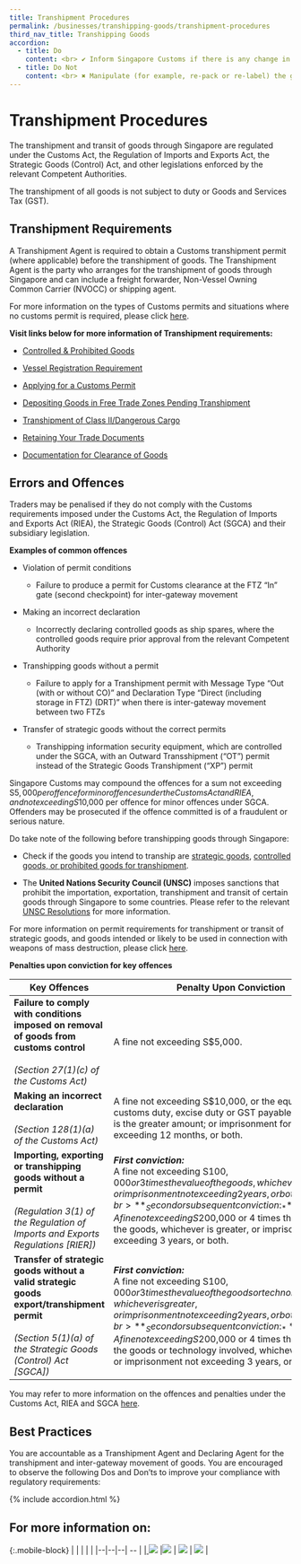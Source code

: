 ```yaml
---
title: Transhipment Procedures
permalink: /businesses/transhipping-goods/transhipment-procedures
third_nav_title: Transhipping Goods
accordion:
  - title: Do
    content: <br> ✔ Inform Singapore Customs if there is any change in your company’s particulars to ensure you receive timely updates on regulatory changes. <br><br> ✔ Know the transhipment procedures and declaration requirements before you tranship goods. Check with the relevant Competent Authority on requirements to tranship controlled items. <br><br> ✔ Know the contents you are transhipping for each consignment by clarifying with the forwarder or other relevant parties. <br><br> ✔ Ensure you provide the necessary supporting documents and information for permit declarations to your declaring agents and freight forwarders. <br><br> ✔ Ensure product details such as the Harmonized System (HS) code, quantity and description are correctly declared. <br><br> ✔ Remind drivers to produce the goods and related permit for clearance at the checkpoints declared. Remarks such as “Customs Endorsement Required” could be stamped on a prominent place on the permit. <br><br> ✔ Keep your supporting documents for a minimum of 5 years. <br>
  - title: Do Not
    content: <br> ✖ Manipulate (for example, re-pack or re-label) the goods during the inter-gateway movement. <br><br> ✖ Use transhipment procedures for unauthorised purposes (for example, temporarily bringing goods from FTZ into customs territory for exhibition or other use). <br><br> ✖ Make a declaration without verifying the authenticity of all supporting documents. <br><br> ✖ Share your TradeNet user ID and password with other persons. <br><br> ✖ Use your company’s Unique Entity Number (UEN) to tranship goods not belonging to you unless you are acting as a handling agent for overseas customers (without an UEN). In doing so, you also undertake the responsibility to ensure that all regulatory requirements are complied with. <br>
---
```


# Transhipment Procedures

The transhipment and transit of goods through Singapore are regulated under the Customs Act, the Regulation of Imports and Exports Act, the Strategic Goods (Control) Act, and other legislations enforced by the relevant Competent Authorities.

The transhipment of all goods is not subject to duty or Goods and Services Tax (GST).

## Transhipment Requirements

A Transhipment Agent is required to obtain a Customs transhipment permit (where applicable) before the transhipment of goods. The Transhipment Agent is the party who arranges for the transhipment of goods through Singapore and can include a freight forwarder, Non-Vessel Owning Common Carrier (NVOCC) or shipping agent.

For more information on the types of Customs permits and situations where no customs permit is required, please click [here](/businesses/transhipping-goods/transhipment-procedures/types-of-transhipment-permits).

**Visit links below for more information of Transhipment requirements:** 

-   [Controlled & Prohibited Goods](/businesses/transhipping-goods/transhipment-procedures/controlled-prohibited-goods)
    
-   [Vessel Registration Requirement](/businesses/transhipping-goods/transhipment-procedures/vessel-registration-requirement)
    
-   [Applying for a Customs Permit](/businesses/transhipping-goods/transhipment-procedures/applying-for-a-customs-permit)
    
-   [Depositing Goods in Free Trade Zones Pending Transhipment](/businesses/transhipping-goods/transhipment-procedures/depositing-goods-in-ftzpt)
    
-   [Transhipment of Class II/Dangerous Cargo](/businesses/transhipping-goods/transhipment-procedures/transhipment-of-class-II-dangerous-cargo)
    
-   [Retaining Your Trade Documents](/businesses/transhipping-goods/transhipment-procedures/retaining-trade-documents)
    
-   [Documentation for Clearance of Goods](/businesses/transhipping-goods/transhipment-procedures/documentation-for-clearance-of-goods)

## Errors and Offences

Traders may be penalised if they do not comply with the Customs requirements imposed under the Customs Act, the Regulation of Imports and Exports Act (RIEA), the Strategic Goods (Control) Act (SGCA) and their subsidiary legislation.

 **Examples of common offences**

-   Violation of permit conditions
    -   Failure to produce a permit for Customs clearance at the FTZ “In” gate (second checkpoint) for inter-gateway movement

-   Making an incorrect declaration
    -   Incorrectly declaring controlled goods as ship spares, where the controlled goods require prior approval from the relevant Competent Authority

-   Transhipping goods without a permit
    -   Failure to apply for a Transhipment permit with Message Type “Out (with or without CO)” and Declaration Type “Direct (including storage in FTZ) (DRT)” when there is inter-gateway movement between two FTZs

-   Transfer of strategic goods without the correct permits
    -   Transhipping information security equipment, which are controlled under the SGCA, with an Outward Transshipment (“OT”) permit instead of the Strategic Goods Transhipment (“XP”) permit

Singapore Customs may compound the offences for a sum not exceeding S$5,000 per offence for minor offences under the Customs Act and RIEA, and not exceeding S$10,000 per offence for minor offences under SGCA. Offenders may be prosecuted if the offence committed is of a fraudulent or serious nature.

Do take note of the following before transhipping goods through Singapore:

-   Check if the goods you intend to tranship are  [strategic goods](/businesses/strategic-goods-control/overview), [controlled goods, or prohibited goods for transhipment](/businesses/transhipping-goods/controlled-and-prohibited-goods-for-transhipment).

-   The **United Nations Security Council (UNSC)** imposes sanctions that prohibit the importation, exportation, transhipment and transit of certain goods through Singapore to some countries. Please refer to the relevant [UNSC Resolutions](/businesses/united-nations-security-council-sanctions/) for more information.

For more information on permit requirements for transhipment or transit of strategic goods, and goods intended or likely to be used in connection with weapons of mass destruction, please click  [here](/businesses/strategic-goods-control/overview).

    
**Penalties upon conviction for key offences**

| Key Offences | Penalty Upon Conviction | 
|--|--|
| **Failure to comply with conditions imposed on removal of goods from customs control** <br><br> _(Section 27(1)(c) of the Customs Act)_ | A fine not exceeding S$5,000. |
| **Making an incorrect declaration** <br><br> _(Section 128(1)(a) of the Customs Act)_ | A fine not exceeding S$10,000, or the equivalent of the customs duty, excise duty or GST payable, whichever is the greater amount; or imprisonment for a term not exceeding 12 months, or both. |
| **Importing, exporting or transhipping goods without a permit** <br><br> _(Regulation 3(1) of the Regulation of Imports and Exports Regulations [RIER])_ | **_First conviction:_** <br> A fine not exceeding S$100,000 or 3 times the value of the goods, whichever is greater, or imprisonment not exceeding 2 years, or both. <br><br> **_Second or subsequent conviction:_** <br> A fine not exceeding S$200,000 or 4 times the value of the goods, whichever is greater, or imprisonment not exceeding 3 years, or both.|
| **Transfer of strategic goods without a valid strategic goods export/transhipment permit** <br><br>_(Section 5(1)(a) of the Strategic Goods (Control) Act [SGCA])_ | **_First conviction:_** <br>A fine not exceeding S$100,000 or 3 times the value of the goods or technology involved, whichever is greater, or imprisonment not exceeding 2 years, or both. <br><br> **_Second or subsequent conviction:_** A fine not exceeding S$200,000 or 4 times the value of the goods or technology involved, whichever is greater, or imprisonment not exceeding 3 years, or both.

You may refer to more information on the offences and penalties under the Customs Act, RIEA and SGCA  [here](/about-us/acts-and-subsidiary-legislation/customs-act).
    

## Best Practices

You are accountable as a Transhipment Agent and Declaring Agent for the transhipment and inter-gateway movement of goods. You are encouraged to observe the following Dos and Don’ts to improve your compliance with regulatory requirements:

{% include accordion.html %}
   
## For more information on: 

{:.mobile-block}
|  |  |  |  | 
|--|--|--| -- | 
|[ ![](/images/t4.jpg)](/businesses/transhipping-goods/transhipment-procedures/types-of-transhipment-permits) |[![](/images/t3.jpg)](/businesses/transhipping-goods/transhipment-procedures/permit-validity-and-error-messages) | [![](/images/t2.jpg)](/businesses/transhipping-goods/transhipment-procedures/permit-amendments-and-cancellation) | [ ![](/images/t1.jpg)](/businesses/exporting-goods/export-procedures/authorised-piers-places) | 

